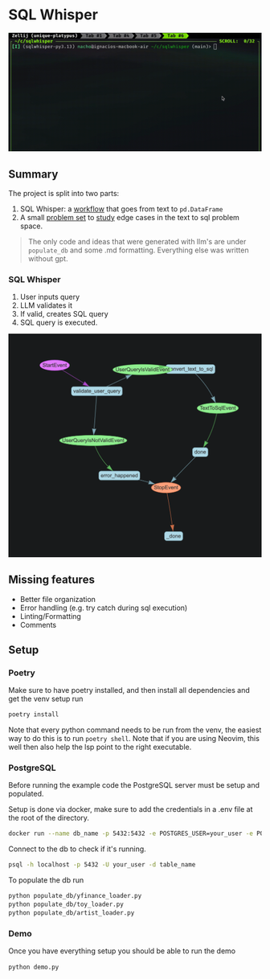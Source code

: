 # SQL Whisper

![Demo Video](./demo.gif)

## Summary

The project is split into two parts:

1. SQL Whisper: a [workflow](sqlwhisper/workflow.py) that goes from text to `pd.DataFrame`
2. A small [problem set](./PROBLEM.md) to [study](solutions/) edge cases in the text to sql problem space.

> The only code and ideas that were generated with llm's are under `populate_db` and some .md formatting.
> Everything else was written without gpt.

### SQL Whisper

1. User inputs query
2. LLM validates it
3. If valid, creates SQL query
4. SQL query is executed.

![image](./workflow.png)

## Missing features

- Better file organization
- Error handling (e.g. try catch during sql execution)
- Linting/Formatting
- Comments

## Setup

### Poetry

Make sure to have poetry installed, and then install all dependencies and get the venv setup run

```bash
poetry install
```

Note that every python command needs to be run from the venv, the easiest way to do this is to run ```poetry shell```. Note that if you are using Neovim, this well then also help the lsp point to the right executable.

### PostgreSQL

Before running the example code the PostgreSQL server must be setup and populated.

Setup is done via docker, make sure to add the credentials in a .env file at the root of the directory.

```bash
docker run --name db_name -p 5432:5432 -e POSTGRES_USER=your_user -e POSTGRES_PASSWORD=your_password -e POSTGRES_DB=stock_data -v pgdata:/var/lib/postgresql/data -d postgres:latest
```

Connect to the db to check if it's running.

```bash
psql -h localhost -p 5432 -U your_user -d table_name
```

To populate the db run 

```bash
python populate_db/yfinance_loader.py
python populate_db/toy_loader.py
python populate_db/artist_loader.py
```

### Demo

Once you have everything setup you should be able to run the demo

`python demo.py`
